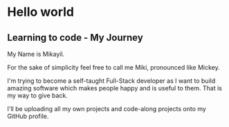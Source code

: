 <!--
**MCodes96/MCodes96** is a ✨ _special_ ✨ repository because its `README.md` (this file) appears on your GitHub profile.

Here are some ideas to get you started:

- 🔭 I’m currently working on ...
- 🌱 I’m currently learning ...
- 👯 I’m looking to collaborate on ...
- 🤔 I’m looking for help with ...
- 💬 Ask me about ...
- 📫 How to reach me: ...
- 😄 Pronouns: ...
- ⚡ Fun fact: ...
-->

# Hello world
## Learning to code - My Journey

My Name is Mikayil.

For the sake of simplicity feel free to call me Miki, pronounced like Mickey.

I'm trying to become a self-taught Full-Stack developer as I want to build amazing software which makes people happy and is useful to them.
That is my way to give back.

I'll be uploading all my own projects and code-along projects onto my GitHub profile.
